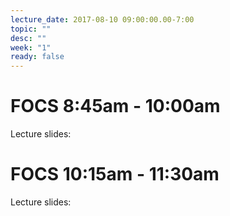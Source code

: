 ```yaml
---
lecture_date: 2017-08-10 09:00:00.00-7:00
topic: ""
desc: ""
week: "1"
ready: false
---
```



# FOCS 8:45am - 10:00am

Lecture slides: 




# FOCS 10:15am - 11:30am

Lecture slides: 

